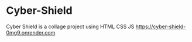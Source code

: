 # Cyber-Shield
Cyber Shield is a collage project using HTML CSS JS
https://cyber-shield-0mg9.onrender.com
